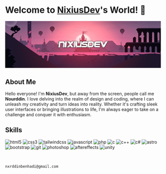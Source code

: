 <h1 align="left">Welcome to <a href="https://linktr.ee/nixiusdev_">NixiusDev</a>'s World! 🌹</h1>

<div align="center">
  <img src="nixiusdev-header.gif" alt="Nixius">
</div>

## About Me
Hello everyone! I'm **NixiusDev**, but away from the screen, people call me **Nourddin**. I love delving into the realm of design and coding, where I can unleash my creativity and turn ideas into reality. Whether it's crafting sleek user interfaces or bringing illustrations to life, I'm always eager to take on a challenge and conquer it with enthusiasm.

## Skills

![html5](https://img.shields.io/badge/-HTML5-E34F26?logo=HTML5&style=for-the-badge&logoColor=white)
![css3](https://img.shields.io/badge/-CSS3-1572B6?logo=CSS3&style=for-the-badge&logoColor=white)
![tailwindcss](https://img.shields.io/badge/-TAILWIND%20CSS-38B2AC?logo=Tailwind%20CSS&style=for-the-badge&logoColor=white)
![javascript](https://img.shields.io/badge/JavaScript-F7DF1E?logo=javascript&logoColor=000&style=for-the-badge)
![php](https://img.shields.io/badge/-PHP-777BB4?logo=PHP&style=for-the-badge&logoColor=white)
![c](https://img.shields.io/badge/-C-A8B9CC?logo=C&style=for-the-badge&logoColor=white)
![c++](https://img.shields.io/badge/-C++-00599C?logo=C%2B%2B&style=for-the-badge&logoColor=white)
![c#](https://img.shields.io/badge/-C%23-239120?logo=C%20Sharp&style=for-the-badge&logoColor=white)
![astro](https://img.shields.io/badge/Astro-BC52EE?logo=astro&logoColor=fff&style=for-the-badge)
![bootstrap](https://img.shields.io/badge/-BOOTSTRAP-7952B3?logo=Bootstrap&style=for-the-badge&logoColor=white)
![git](https://img.shields.io/badge/-GIT-F05032?logo=Git&style=for-the-badge&logoColor=white)
![photoshop](https://img.shields.io/badge/-PHOTOSHOP-31A8FF?logo=Adobe%20Photoshop&style=for-the-badge&logoColor=white)
![aftereffects](https://img.shields.io/badge/Adobe%20After%20Effects-99F?logo=adobeaftereffects&logoColor=fff&style=for-the-badge)
![unity](https://img.shields.io/badge/Unity-100000?style=for-the-badge&logo=unity&logoColor=white)

<br>

```
nxrddinbenhadi@gmail.com
```
